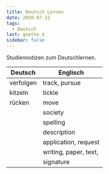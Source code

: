 ```yaml
---
title: Deutsch Lernen
date: 2020-07-12
tags:
  - Deutsch
last: goethe_4
sidebar: false
---
```


Studiennotizen zum Deutschlernen.

<!-- more -->

| Deutsch                            | Englisch              |
| ---------------------------------- | --------------------- |
| verfolgen                          | track, pursue         |
| kitzeln                            | tickle                |
| rücken                             | move                  |
| <d type='ie' text='Gesellschaft'/> | society               |
| <d type='ie' text='Schreibung'/>   | spelling              |
| <d type='ie' text='Beschreibung'/> | description           |
| <d type='er' text='Antrag'/>       | application, request  |
| <d type='ie' text='Schrift'/>      | writing, paper, text, |
| <d type='ie' text='Unterschrift'/> | signature             |
